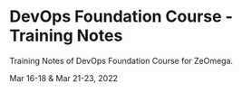 # DevOps Foundation Course - Training Notes

Training Notes of DevOps Foundation Course for ZeOmega.

Mar 16-18 & Mar 21-23, 2022


